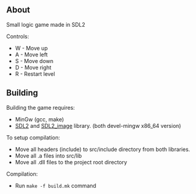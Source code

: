 About
-----
Small logic game made in SDL2

Controls:
- W - Move up
- A - Move left
- S - Move down
- D - Move right
- R - Restart level

Building
-----------
Building the game requires: 
 - MinGw (gcc, make)
 - [SDL2](https://github.com/libsdl-org/SDL/releases/tag/release-2.26.2) and [SDL2_image](https://github.com/libsdl-org/SDL_image/releases/tag/release-2.6.2) library. (both devel-mingw x86_64 version)

To setup compilation: 
- Move all headers (include) to src/include directory from both libraries.
- Move all .a files into src/lib
- Move all .dll files to the project root directory

Compilation:
- Run `make -f build.mk` command
